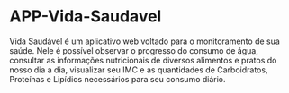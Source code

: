 # APP-Vida-Saudavel

Vida Saudável é um aplicativo web voltado para o monitoramento de sua saúde. Nele é possível observar o progresso do consumo de água, consultar as informações nutricionais de diversos alimentos e pratos do nosso dia a dia, visualizar seu IMC e as quantidades de Carboidratos, Proteínas e Lipídios necessários para seu consumo diário.
